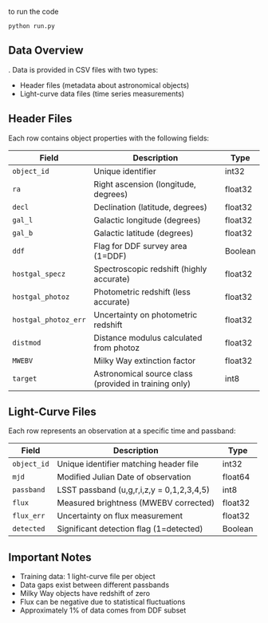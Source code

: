 to run the code
```
python run.py
```
## Data Overview
. Data is provided in CSV files with two types:
- Header files (metadata about astronomical objects)
- Light-curve data files (time series measurements)

## Header Files
Each row contains object properties with the following fields:

| Field | Description | Type |
|-------|-------------|------|
| `object_id` | Unique identifier | int32 |
| `ra` | Right ascension (longitude, degrees) | float32 |
| `decl` | Declination (latitude, degrees) | float32 |
| `gal_l` | Galactic longitude (degrees) | float32 |
| `gal_b` | Galactic latitude (degrees) | float32 |
| `ddf` | Flag for DDF survey area (1=DDF) | Boolean |
| `hostgal_specz` | Spectroscopic redshift (highly accurate) | float32 |
| `hostgal_photoz` | Photometric redshift (less accurate) | float32 |
| `hostgal_photoz_err` | Uncertainty on photometric redshift | float32 |
| `distmod` | Distance modulus calculated from photoz | float32 |
| `MWEBV` | Milky Way extinction factor | float32 |
| `target` | Astronomical source class (provided in training only) | int8 |

## Light-Curve Files
Each row represents an observation at a specific time and passband:

| Field | Description | Type |
|-------|-------------|------|
| `object_id` | Unique identifier matching header file | int32 |
| `mjd` | Modified Julian Date of observation | float64 |
| `passband` | LSST passband (u,g,r,i,z,y = 0,1,2,3,4,5) | int8 |
| `flux` | Measured brightness (MWEBV corrected) | float32 |
| `flux_err` | Uncertainty on flux measurement | float32 |
| `detected` | Significant detection flag (1=detected) | Boolean |

## Important Notes
- Training data: 1 light-curve file per object
- Data gaps exist between different passbands
- Milky Way objects have redshift of zero
- Flux can be negative due to statistical fluctuations
- Approximately 1% of data comes from DDF subset